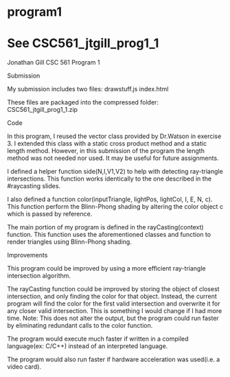 # program1

# See CSC561_jtgill_prog1_1

Jonathan Gill
CSC 561
Program 1

Submission

My submission includes two files:
drawstuff.js
index.html

These files are packaged into the compressed folder:
CSC561_jtgill_prog1_1.zip

Code

In this program, I reused the vector class provided by Dr.Watson in exercise 3. I extended this class with a static cross product method and a static length method. However, in this submission of the program the length method was not needed nor used. It may be useful for future assignments.

I defined a helper function side(N,I,V1,V2) to help with detecting ray-triangle intersections. This function works identically to the one described in the #raycasting slides.

I also defined a function color(inputTriangle, lightPos, lightCol, I, E, N, c). This function perform the Blinn-Phong shading by altering the color object c which is passed by reference.

The main portion of my program is defined in the rayCasting(context) function. This function uses the aforementioned classes and function to render triangles using Blinn-Phong shading.

Improvements

This program could be improved by using a more efficient ray-triangle intersection algorithm.

The rayCasting function could be improved by storing the object of closest intersection, and only finding the color for that object. Instead, the current program will find the color for the first valid intersection and overwrite it for any closer valid intersection. This is something I would change if I had more time. Note: This does not alter the output, but the program could run faster by eliminating redundant calls to the color function.

The program would execute much faster if written in a compiled language(ex: C/C++) instead of an interpreted language.

The program would also run faster if hardware acceleration was used(i.e. a video card).
